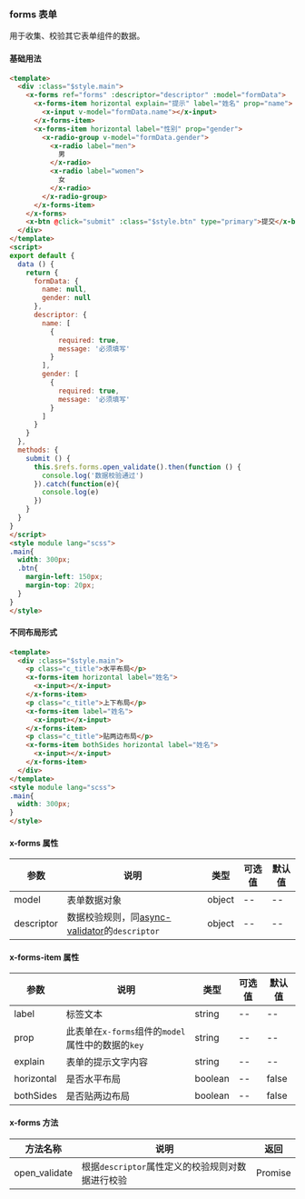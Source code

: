 ### forms 表单
用于收集、校验其它表单组件的数据。

#### 基础用法
``` html
<template>
  <div :class="$style.main">
    <x-forms ref="forms" :descriptor="descriptor" :model="formData">
      <x-forms-item horizontal explain="提示" label="姓名" prop="name">
        <x-input v-model="formData.name"></x-input>
      </x-forms-item>
      <x-forms-item horizontal label="性别" prop="gender">
        <x-radio-group v-model="formData.gender">
          <x-radio label="men">
            男
          </x-radio>
          <x-radio label="women">
            女
          </x-radio>
        </x-radio-group>
      </x-forms-item>
    </x-forms>
    <x-btn @click="submit" :class="$style.btn" type="primary">提交</x-btn>
  </div>
</template>
<script>
export default {
  data () {
    return {
      formData: {
        name: null,
        gender: null
      },
      descriptor: {
        name: [
          {
            required: true,
            message: '必须填写'
          }
        ],
        gender: [
          {
            required: true,
            message: '必须填写'
          }
        ]
      }
    }
  },
  methods: {
    submit () {
      this.$refs.forms.open_validate().then(function () {
        console.log('数据校验通过')
      }).catch(function(e){
        console.log(e)
      })
    }
  }
}
</script>
<style module lang="scss">
.main{
  width: 300px;
  .btn{
    margin-left: 150px;
    margin-top: 20px;
  }
}
</style>
```
#### 不同布局形式
``` html
<template>
  <div :class="$style.main">
    <p class="c_title">水平布局</p>
    <x-forms-item horizontal label="姓名">
      <x-input></x-input>
    </x-forms-item>
    <p class="c_title">上下布局</p>
    <x-forms-item label="姓名">
      <x-input></x-input>
    </x-forms-item>
    <p class="c_title">贴两边布局</p>
    <x-forms-item bothSides horizontal label="姓名">
      <x-input></x-input>
    </x-forms-item>
  </div>
</template>
<style module lang="scss">
.main{
  width: 300px;
}
</style>
```

#### x-forms 属性
| 参数      | 说明    | 类型      | 可选值       | 默认值   |
|---------- |-------- |---------- |-------------  |-------- |
|  model  | 表单数据对象 | object  |   -- |    --     |
|  descriptor  | 数据校验规则，同[async-validator](https://github.com/yiminghe/async-validator)的`descriptor` | object  |   -- |    --     |

#### x-forms-item 属性
| 参数      | 说明    | 类型      | 可选值       | 默认值   |
|---------- |-------- |---------- |-------------  |-------- |
|  label  | 标签文本 | string  |   -- |    --     |
|  prop  | 此表单在`x-forms`组件的`model`属性中的数据的`key` | string  |   -- |    --     |
|  explain  | 表单的提示文字内容 | string  |   -- |    --     |
|  horizontal  | 是否水平布局 | boolean  |   -- |    false     |
|  bothSides  | 是否贴两边布局 | boolean  |   -- |    false     |

#### x-forms 方法
| 方法名称      | 说明    | 返回  |
|---------- |-------- |---------- |
| open_validate | 根据`descriptor`属性定义的校验规则对数据进行校验 |  Promise  |